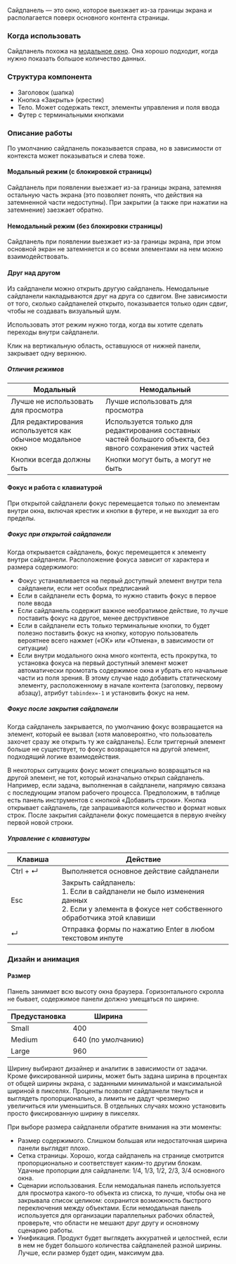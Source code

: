 Сайдпанель — это окно, которое выезжает из-за границы экрана и располагается поверх основного контента страницы.

### Когда использовать

Сайдпанель похожа на [модальное окно](/components/modal). Она хорошо подходит, когда нужно показать большое количество данных.

### Структура компонента

-   Заголовок (шапка)
-   Кнопка «Закрыть» (крестик)
-   Тело. Может содержать текст, элементы управления и поля ввода
-   Футер с терминальными кнопками

### Описание работы

По умолчанию сайдпанель показывается справа, но в зависимости от контекста может показываться и слева тоже.

#### Модальный режим (с блокировкой страницы)

Сайдпанель при появлении выезжает из-за границы экрана, затемняя остальную часть экрана (это позволяет понять, что действия на затемненной части недоступны). При закрытии (а также при нажатии на затемнение) заезжает обратно.

<!-- example(sidepanel-modal-mode) -->

#### Немодальный режим (без блокировки страницы)

Сайдпанель при появлении выезжает из-за границы экрана, при этом основной экран не затемняется и со всеми элементами на нем можно взаимодействовать.

<!-- example(sidepanel-normal-mode) -->

#### Друг над другом

Из сайдпанели можно открыть другую сайдпанель. Немодальные сайдпанели накладываются друг на друга со сдвигом. Вне зависимости от того, сколько сайдпанелей открыто, показывается только один сдвиг, чтобы не создавать визуальный шум.

Использовать этот режим нужно тогда, когда вы хотите сделать переходы внутри сайдпанели.

Клик на вертикальную область, оставшуюся от нижней панели, закрывает одну верхнюю.

<!-- example(sidepanel-overlayed) -->

##### Отличия режимов

| Модальный                                                  | Немодальный                                                                                                 |
| ---------------------------------------------------------- | ----------------------------------------------------------------------------------------------------------- |
| Лучше не использовать для просмотра                        | Лучше использовать для просмотра                                                                            |
| Для редактирования используется как обычное модальное окно | Используется только для редактирования составных частей большого объекта, без явного сохранения этих частей |
| Кнопки всегда должны быть                                  | Кнопки могут быть, а могут не быть                                                                          |

#### Фокус и работа с клавиатурой

При открытой сайдпанели фокус перемещается только по элементам внутри окна, включая крестик и кнопки в футере, и не выходит за его пределы.

##### Фокус при открытой сайдпанели

Когда открывается сайдпанель, фокус перемещается к элементу внутри сайдпанели. Расположение фокуса зависит от характера и размера содержимого:

-   Фокус устанавливается на первый доступный элемент внутри тела сайдпанели, если нет особых предписаний
-   Если в сайдпанели есть форма, то нужно ставить фокус в первое поле ввода
-   Если сайдпанель содержит важное необратимое действие, то лучше поставить фокус на другое, менее деструктивное
-   Если в сайдпанели есть только терминальные кнопки, то будет полезно поставить фокус на кнопку, которую пользователь вероятнее всего нажмет («OK» или «Отмена», в зависимости от ситуации)
-   Если внутри модального окна много контента, есть прокрутка, то установка фокуса на первый доступный элемент может автоматически промотать содержимое окна и убрать его начальные части из поля зрения. В этому случае надо добавить статическому элементу, расположенному в начале контента (заголовку, первому абзацу), атрибут `tabindex=-1` и установить фокус на нем.

##### Фокус после закрытия сайдпанели

Когда сайдпанель закрывается, по умолчанию фокус возвращается на элемент, который ее вызвал (хотя маловероятно, что пользователь захочет сразу же открыть ту же сайдпанель). Если триггерный элемент больше не существует, то фокус возвращается на другой элемент, подходящий логике взаимодействия.

В некоторых ситуациях фокус может специально возвращаться на другой элемент, не тот, который изначально открыл сайдпанель. Например, если задача, выполненная в сайдпанели, напрямую связана с последующим этапом рабочего процесса. Предположим, в таблице есть панель инструментов с кнопкой «Добавить строки». Кнопка открывает сайдпанель, где запрашиваются количество и формат новых строк. После закрытия сайдпанели фокус помещается в первую ячейку первой новой строки.

##### Управление с клавиатуры

| <div style="min-width: 100px;">Клавиша</div>                                     | Действие                                                                                                                                      |
| -------------------------------------------------------------------------------- | --------------------------------------------------------------------------------------------------------------------------------------------- |
| <span class="hot-key-button">Ctrl</span> + <span class="hot-key-button">↵</span> | Выполняется основное действие сайдпанели                                                                                                      |
| <span class="hot-key-button">Esc</span>                                          | Закрыть сайдпанель:<br>1. Если в сайдпанели не было изменения данных<br>2. Если у элемента в фокусе нет собственного обработчика этой клавиши |
| <span class="hot-key-button">↵</span>                                            | Отправка формы по нажатию Enter в любом текстовом инпуте                                                                                      |

### Дизайн и анимация

#### Размер

Панель занимает всю высоту окна браузера. Горизонтального скролла не бывает, содержимое панели должно умещаться по ширине.

| Предустановка | Ширина             |
| ------------- | ------------------ |
| Small         | 400                |
| Medium        | 640 (по умолчанию) |
| Large         | 960                |

<!-- example(sidepanel-sizes) -->

Ширину выбирают дизайнер и аналитик в зависимости от задачи. Кроме фиксированной ширины, может быть задана ширина в процентах от общей ширины экрана, с заданными минимальной и максимальной шириной в пикселях. Проценты позволят сайдпанели тянуться и выглядеть пропорционально, а лимиты не дадут чрезмерно увеличиться или уменьшиться. В отдельных случаях можно установить просто фиксированную ширину в пикселях.

При выборе размера сайдпанели обратите внимания на эти моменты:

-   Размер содержимого. Слишком большая или недостаточная ширина панели выглядят плохо.
-   Сетка страницы. Хорошо, когда сайдпанель на странице смотрится пропорционально и соответствует каким-то другим блокам. Удачные пропорции для сайдпанели: 1/4, 1/3, 1/2, 2/3, 3/4 основного окна.
-   Сценарии использования. Если немодальная панель используется для просмотра какого-то объекта из списка, то лучше, чтобы она не закрывала список целиком: сохранится возможность быстрого переключения между объектами. Если немодальная панель используется для организации параллельных рабочих областей, проверьте, что области не мешают друг другу и основному сценарию работы.
-   Унификация. Продукт будет выглядеть аккуратней и целостней, если в нем не будет большого количества сайдпанелей разной ширины. Лучше, если размер будет один, максимум два.
